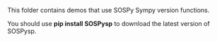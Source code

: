 This folder contains demos that use SOSPy Sympy version functions.

You should use **pip install SOSPysp** to download the latest version of SOSPysp. 
